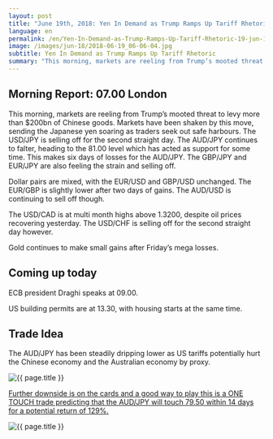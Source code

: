 ```yaml
---
layout: post
title: "June 19th, 2018: Yen In Demand as Trump Ramps Up Tariff Rhetoric"
language: en
permalink: /en/Yen-In-Demand-as-Trump-Ramps-Up-Tariff-Rhetoric-19-jun-18/
image: /images/jun-18/2018-06-19_06-06-04.jpg
subtitle: Yen In Demand as Trump Ramps Up Tariff Rhetoric
summary: "This morning, markets are reeling from Trump’s mooted threat to levy more than $200bn of Chinese goods. Markets have been shaken by this move, sending the Japanese yen soaring as traders seek out safe harbours"
---
```

## Morning Report: 07.00 London

This morning, markets are reeling from Trump’s mooted threat to levy more than $200bn of Chinese goods. Markets have been shaken by this move, sending the Japanese yen soaring as traders seek out safe harbours. The USD/JPY is selling off for the second straight day. The AUD/JPY continues to falter, heading to the 81.00 level which has acted as support for some time. This makes six days of losses for the AUD/JPY. The GBP/JPY and EUR/JPY are also feeling the strain and selling off. 

Dollar pairs are mixed, with the EUR/USD and GBP/USD unchanged. The EUR/GBP is slightly lower after two days of gains. The AUD/USD is continuing to sell off though.

The USD/CAD is at multi month highs above 1.3200, despite oil prices recovering yesterday. The USD/CHF is selling off for the second straight day however. 

Gold continues to make small gains after Friday’s mega losses. 

## Coming up today

ECB president Draghi speaks at 09.00. 

US building permits are at 13.30, with housing starts at the same time. 

## Trade Idea

The AUD/JPY has been steadily dripping lower as US tariffs potentially hurt the Chinese economy and the Australian economy by proxy.

<img class="post-image" src="{{ site.url }}/images/jun-18/2018-06-19_06-06-04.jpg" alt="{{ page.title }}" title="{{ page.title }}">

<a href="%LINK%%?currency=GBP&market=forex&underlying=frxAUDJPY&formname=touchnotouch&duration_amount=14&duration_units=d&amount=10&amount_type=stake&expiry_type=duration&barrier=79.50" target="_blank">Further downside is on the cards and a good way to play this is a ONE TOUCH trade predicting that the AUD/JPY will touch 79.50 within 14 days for a potential return of 129%.</a>

<img class="post-image" src="{{ site.url }}/images/jun-18/2018-06-19_06-16-15.jpg" alt="{{ page.title }}" title="{{ page.title }}">
